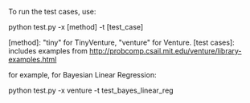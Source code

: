 To run the test cases, use:

 python test.py -x [method] -t [test_case]

 [method]: "tiny" for TinyVenture, "venture" for Venture.
 [test cases]: includes examples from http://probcomp.csail.mit.edu/venture/library-examples.html

 for example, for Bayesian Linear Regression: 

 python test.py -x venture -t test_bayes_linear_reg

